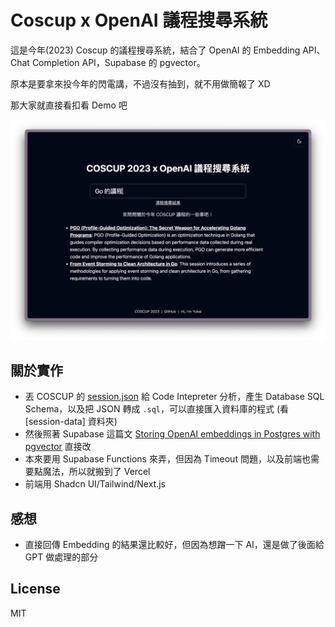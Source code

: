 # Coscup x OpenAI 議程搜尋系統

這是今年(2023) Coscup 的議程搜尋系統，結合了 OpenAI 的 Embedding API、Chat Completion API，Supabase 的 pgvector。

原本是要拿來投今年的閃電講，不過沒有抽到，就不用做簡報了 XD

那大家就直接看扣看 Demo 吧

![screenshot](./docs/images/demo-1.png)

## 關於實作

- 丟 COSCUP 的 [session.json](https://coscup.org/2023/json/session.json) 給 Code Intepreter 分析，產生 Database SQL Schema，以及把 JSON 轉成 `.sql`，可以直接匯入資料庫的程式 (看 [session-data] 資料夾)
- 然後照著 Supabase 這篇文 [Storing OpenAI embeddings in Postgres with pgvector](https://supabase.com/blog/openai-embeddings-postgres-vector) 直接改
- 本來要用 Supabase Functions 來弄，但因為 Timeout 問題，以及前端也需要點魔法，所以就搬到了 Vercel
- 前端用 Shadcn UI/Tailwind/Next.js

## 感想

- 直接回傳 Embedding 的結果還比較好，但因為想蹭一下 AI，還是做了後面給 GPT 做處理的部分

## License

MIT

